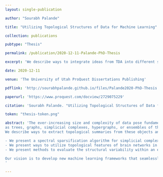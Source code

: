 ```yaml
---
layout: single-publication

author: "Sourabh Palande"

title: "Utilizing Topological Structures of Data for Machine Learning"

collection: publications

pubtype: "Thesis"

permalink: /publication/2020-12-11-Palande-PhD-Thesis

excerpt: 'We describe ways to integrate ideas from TDA into different stages of a machine learning pipeline. First we present unsupervised and semisupervised learning algorithms that leverage the topological structure of the data. Then, we describe ways to extract topological features from data and ways to utilize them in classical machine learning models. Lastly, we present methods to compare complex objects such as graphs and their ensembles.'

date: 2020-12-11

venue: 'The University of Utah ProQuest Dissertations Publishing'

pdflink: 'http://sourabhpalande.github.io/files/Palande2020-PhD-Thesis.pdf'

paperurl: 'https://www.proquest.com/docview/2729075229'

citation: 'Sourabh Palande. "Utilizing Topological Structures of Data for Machine Learning." <i>The University of Utah</i>, (2020)'

token: "thesis-token.png"

abstract: 'The ever-increasing size and complexity of data pose fundamental challenges to existing machine learning techniques, which are typically designed to work with data in vector forms. We believe that topological data analysis (TDA) can provide a different perspective to address these challenges. TDA is a multidisciplinary field that studies the topological structures of data. TDA techniques can be particularly powerful in handling data modeled
as trees, graphs, simplicial complexes, hypergraphs, or ensembles of these objects. The theme of this dissertation is to bring together the fields of TDA and machine learning. Throughout this dissertation, we describe ways to integrate ideas from TDA into different stages of a machine learning pipeline. We first present unsupervised and semisupervised learning algorithms that leverage the topological structure of the data. Then, we present methods to compare complex objects such as graphs and their ensembles.
We describe ways to extract topological summaries from these objects and utilize them as input features in machine learning. Our specific contributions include the following:

- We present a spectral sparsification algorithm for simplicial complexes and algorithms for unsupervised and semisupervised learning on simplicial complexes, specifically, spectral clustering and label propagation.
- We present ways to utilize topological features of brain networks in statistical inference and machine learning tasks such as classification and regression.
- We present methods to evaluate the structural variability within an ensemble of graphs arising from graph reduction algorithms.

Our vision is to develop new machine learning frameworks that seamlessly integrate ideas from TDA.
'

---
```


